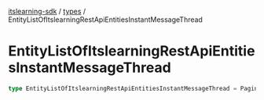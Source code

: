 [itslearning-sdk](../../modules.md) / [types](../index.md) / EntityListOfItslearningRestApiEntitiesInstantMessageThread

# EntityListOfItslearningRestApiEntitiesInstantMessageThread

```ts
type EntityListOfItslearningRestApiEntitiesInstantMessageThread = PaginatedResponse<ItslearningRestApiEntitiesInstantMessageThread>;
```
